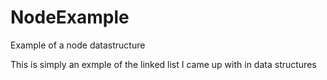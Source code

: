 # NodeExample
Example of a node datastructure

This is simply an exmple of the linked list I came up with in data structures
